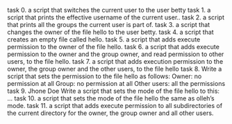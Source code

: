 task 0.  a script that switches the current user to the user betty
task 1.  a script that prints the effective username of the current user..
task 2.  a script that prints all the groups the current user is part of.
task 3.  a script that changes the owner of the file hello to the user betty.
task 4.  a script that creates an empty file called hello.
task 5.  a script that adds execute permission to the owner of the file hello.
task 6.  a script that adds execute permission to the owner and the group owner, and read permission to other users, to          the file hello.
task 7.  a script that adds execution permission to the owner, the group owner and the other users, to the file hello
task 8.  Write a script that sets the permission to the file hello as follows:
         Owner: no permission at all
         Group: no permission at all
         Other users: all the permissions
task 9.  Jhone Doe Write a script that sets the mode of the file hello to this: ...
task 10. a script that sets the mode of the file hello the same as olleh’s mode.
task 11. a script that adds execute permission to all subdirectories of the current directory for the owner, the group           owner and all other users.
